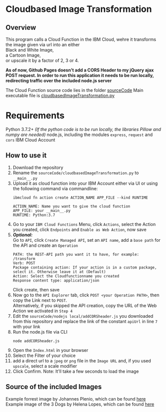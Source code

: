 # Cloudbased Image Transformation

## Overview
This program calls a Cloud Function in the IBM Cloud, wehre it transforms the image given via url into an either  
Black and White Image,  
a Cartoon Image,  
or upscale it by a factor of 2, 3 or 4.  
  
**As of now, Github Pages doesn't add a CORS Header to my jQuery ajax POST request. In order to run this application it needs to be run locally, redirecting traffic over the included node.js server**  

The Cloud Function source code lies in the folder [sourceCode](https://github.com/t-brandl/t-brandl.github.io/tree/master/sourceCode)
Main executable file is [cloudbasedImageTransformation.py](https://github.com/t-brandl/t-brandl.github.io/blob/master/sourceCode/cloudbasedImageTransformation.py)


# Requirements
Python 3.7.2+ *(If the python code is to be run locally, the libraries Pillow and numpy are needed)*
node.js, including the modules `express`, `request` and `cors`
IBM Cloud Account

## How to use it 
1. Download the repository
2. Rename the `sourceCode/cloudbasedImageTransformation.py` to `__main__.py`
3. Upload it as cloud function into your IBM Account either via UI or using the following command via commandline:  
   ``` 
   ibmcloud fn action create ACTION_NAME APP_FILE --kind RUNTIME 

   ACTION_NAME: Name you want to give the cloud function 
   APP_FILE: your __main__.py 
   RUNTIME: Python:3.7 
   ```
4. Go to your `IBM Cloud Functions` Menu, click `Actions`, select the Action you created, click `Endpoints` and `Enable as Web Action`, now save  
5. ***Optional:***  
   Go to `API`, click `Create Managed API`, set an `API name`, add a `base path` for the API and create an `Operation` 
   ``` 
   PATH: the REST-API path you want it to have, for example: /transform
   Verb: POST
   Package containing action: If your action is in a custom package, select it. Otherwise leave it at (Default)
   Action: Select the Cloudfunctionname you created
   Response content type: application/json
   ```
   Click create, then save
6. Now go to the `API Explorer` tab, click `POST <your Operation PATH>`, then copy the Link next to `POST`.  
   Alternatively, if you skipped the API creation, copy the URL of the Web Action we activated in `Step 4`
7. Edit the `sourceCode/nodejs local/addCORSheader.js` you downloaded from this repository and replace the link of the constant `apiUrl` in line `7` with your link
8. Run the node.js file via CLI
   ``` 
   node addCORSheader.js
   ``` 
9.  Open the `Index.html` in your browser
10. Select the Filter of your choice
11. add a direct url to a `jpeg` or `png` file in the `Image URL` and, if you used `upscale`, select a scale modifier
12. Click Confirm. Note: It'll take a few seconds to load the image


## Source of the included Images

Example forrest image by Johannes Plenio, which can be found [here](https://www.pexels.com/de-de/foto/feldweg-gebaude-haus-hohe-ba-ume-2816284/)  
Example image of the 3 Dogs by Helena Lopes, which can be found [here](https://www.pexels.com/de-de/foto/augen-draussen-fokus-gras-1938123/)




